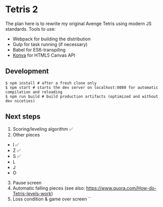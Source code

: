 # Tetris 2

The plan here is to rewrite my original Avenge Tetris using modern JS standards. Tools to use:

* Webpack for building the distribution
* Gulp for task running (if necessary)
* Babel for ES6-transpiling
* [Konva](https://konvajs.org/docs/) for HTML5 Canvas API

## Development

```
$ npm install # after a fresh clone only
$ npm start # starts the dev server on localhost:8080 for automatic compilation and reloading
$ npm run build # build production artifacts (optimized and without dev niceties)
```

## Next steps

1. Scoring/leveling algorithm ✅
2. Other pieces
  * I ✅
  * Z ✅
  * S ✅
  * L
  * J
  * O
3. Pause screen
4. Automatic falling pieces (see also: https://www.quora.com/How-do-Tetris-levels-work)
5. Loss condition & game over screen
``